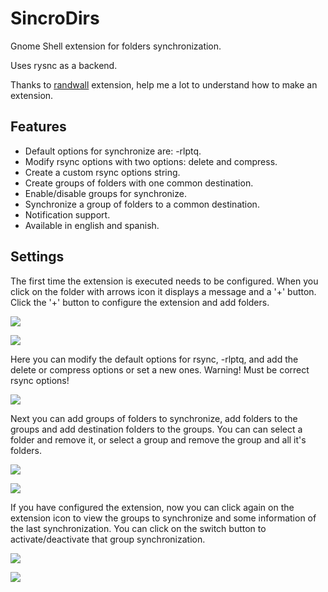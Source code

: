 # SincroDirs
Gnome Shell extension for folders synchronization.

Uses rysnc as a backend.

Thanks to [randwall](https://github.com/rodakorn/randwall) extension, help me a lot to understand how to make an extension.

Features
--------
* Default options for synchronize are: -rlptq.
* Modify rsync options with two options: delete and compress.
* Create a custom rsync options string.
* Create groups of folders with one common destination.
* Enable/disable groups for synchronize.
* Synchronize a group of folders to a common destination.
* Notification support.
* Available in english and spanish.

Settings
--------
The first time the extension is executed needs to be configured. When you click on the folder with arrows icon it displays a message and a '+' button. Click the '+' button to configure the extension and add folders.

![](https://github.com/Khudsa/sincrodirs/blob/master/_screenshots/1.png)

![](https://github.com/Khudsa/sincrodirs/blob/master/_screenshots/2.png)

Here you can modify the default options for rsync, -rlptq, and add the delete or compress options or set a new ones. Warning! Must be correct rsync options!

![](https://github.com/Khudsa/sincrodirs/blob/master/_screenshots/3.png)

Next you can add groups of folders to synchronize, add folders to the groups and add destination folders to the groups. You can can select a folder and remove it, or select a group and remove the group and all it's folders.

![](https://github.com/Khudsa/sincrodirs/blob/master/_screenshots/4.png)

![](https://github.com/Khudsa/sincrodirs/blob/master/_screenshots/5.png)

If you have configured the extension, now you can click again on the extension icon to view the groups to synchronize and some information of the last synchronization. You can click on the switch button to activate/deactivate that group synchronization.

![](https://github.com/Khudsa/sincrodirs/blob/master/_screenshots/6.png)

![](https://github.com/Khudsa/sincrodirs/blob/master/_screenshots/7.png)
